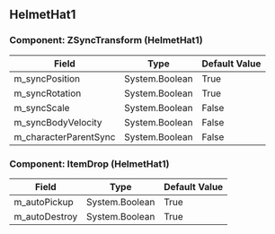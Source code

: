 ## HelmetHat1

### Component: ZSyncTransform (HelmetHat1)

|Field|Type|Default Value|
|-----|----|-------------|
|m_syncPosition|System.Boolean|True|
|m_syncRotation|System.Boolean|True|
|m_syncScale|System.Boolean|False|
|m_syncBodyVelocity|System.Boolean|False|
|m_characterParentSync|System.Boolean|False|

### Component: ItemDrop (HelmetHat1)

|Field|Type|Default Value|
|-----|----|-------------|
|m_autoPickup|System.Boolean|True|
|m_autoDestroy|System.Boolean|True|

